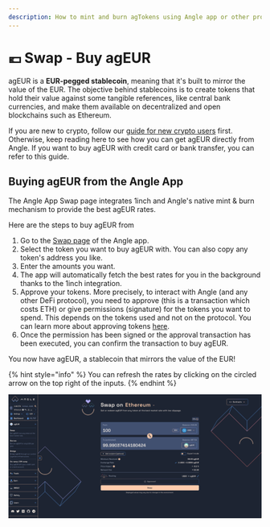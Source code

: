 ```yaml
---
description: How to mint and burn agTokens using Angle app or other providers
---
```


# 💶 Swap - Buy agEUR

agEUR is a **EUR-pegged stablecoin**, meaning that it's built to mirror the value of the EUR. The objective behind stablecoins is to create tokens that hold their value against some tangible references, like central bank currencies, and make them available on decentralized and open blockchains such as Ethereum.

If you are new to crypto, follow our [guide for new crypto users](newbie.md) first. Otherwise, keep reading here to see how you can get agEUR directly from Angle. If you want to buy agEUR with credit card or bank transfer, you can refer to this guide.

## Buying agEUR from the Angle App

The Angle App Swap page integrates 1inch and Angle's native mint & burn mechanism to provide the best agEUR rates.

Here are the steps to buy agEUR from

1. Go to the [Swap page](https://app.angle.money/#/swap) of the Angle app.
2. Select the token you want to buy agEUR with. You can also copy any token's address you like.
3. Enter the amounts you want.
4. The app will automatically fetch the best rates for you in the background thanks to the 1inch integration.
5. Approve your tokens. More precisely, to interact with Angle (and any other DeFi protocol), you need to approve (this is a transaction which costs ETH) or give permissions (signature) for the tokens you want to spend. This depends on the tokens used and not on the protocol. You can learn more about approving tokens [here](/guides/other/app-faq.md).
6. Once the permission has been signed or the approval transaction has been executed, you can confirm the transaction to buy agEUR.

You now have agEUR, a stablecoin that mirrors the value of the EUR!

{% hint style="info" %}
You can refresh the rates by clicking on the circled arrow on the top right of the inputs.
{% endhint %}

![Minting agEUR](/.gitbook/assets/swap-agEUR.png)

